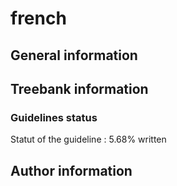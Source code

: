 # french 
## General information 

## Treebank information 

### Guidelines status

Statut of the guideline : 5.68% written

## Author information 

